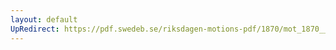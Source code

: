 ```yaml
---
layout: default
UpRedirect: https://pdf.swedeb.se/riksdagen-motions-pdf/1870/mot_1870__ak__00208/mot_1870__ak__00208_001.pdf
---
```

